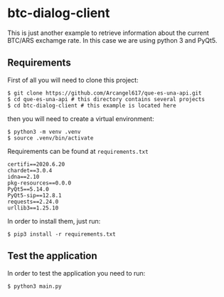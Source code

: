 # btc-dialog-client

This is just another example to retrieve information about the current BTC/ARS exchamge rate. In this case we are using python 3 and PyQt5.

## Requirements
First of all you will need to clone this project:
```shell script
$ git clone https://github.com/Arcangel617/que-es-una-api.git
$ cd que-es-una-api # this directory contains several projects
$ cd btc-dialog-client # this example is located here
```
then you will need to create a virtual environment:
```shell script
$ python3 -m venv .venv
$ source .venv/bin/activate
```
Requirements can be found at `requirements.txt`
```
certifi==2020.6.20
chardet==3.0.4
idna==2.10
pkg-resources==0.0.0
PyQt5==5.14.0
PyQt5-sip==12.8.1
requests==2.24.0
urllib3==1.25.10
```
In order to install them, just run:
```shell script
$ pip3 install -r requirements.txt
```

## Test the application
In order to test the application you need to run:
```shell script
$ python3 main.py
```